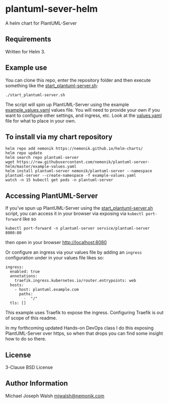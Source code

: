 # plantuml-sever-helm

A helm chart for PlantUML-Server

## Requirements

Written for Helm 3.

## Example use

You can clone this repo, enter the repository folder and then execute something like the [start_plantuml-server.sh](start_plantuml-server.sh):

```
./start_plantuml-server.sh
```

The script will spin up PlantUML-Server using the example [example_values.yaml](example_values.yaml) values file.  You will need
to provide your own if you want to configure other settings, and ingress, etc.  Look at the [values.yaml](values.yaml) file
for what to place in your own.

## To install via my chart repository

```
helm repo add nemonik https://nemonik.github.io/helm-charts/
helm repo update
helm search repo plantuml-server
wget https://raw.githubusercontent.com/nemonik/plantuml-server-helm/master/example-values.yaml
helm install plantuml-server nemonik/plantuml-server --namespace plantuml-server --create-namespace -f example-values.yaml
watch -n 15 kubectl get pods -n plantuml-server
```

## Accessing PlantUML-Server

If you've spun up PlantUML-Server using the [start_plantuml-server.sh](start_plantuml-server.sh) script, you can access it in your
browser via exposing via `kubectl port-forward` like so

```
kubectl port-forward -n plantuml-server service/plantuml-server 8080:80
```

then open in your browser [http://localhost:8080](http://localhost:8080)

Or configure an ingress via your values file by adding an `ingress` configuration under
in your values file likes so:

```
ingress:
  enabled: true
  annotations:
    traefik.ingress.kubernetes.io/router.entrypoints: web
  hosts:
    - host: plantuml.example.com
      paths:
        -  "/"
  tls: []
``` 

This example uses Traefik to expose the ingress.  Configuring Traefik is out of scope of this 
readme.  

In my forthcoming updated Hands-on DevOps class I do this exposing PlantUML-Server over https, so when that
drops you can find some insight how to do so there.

## License

3-Clause BSD License

## Author Information

Michael Joseph Walsh <mjwalsh@nemonik.com>
